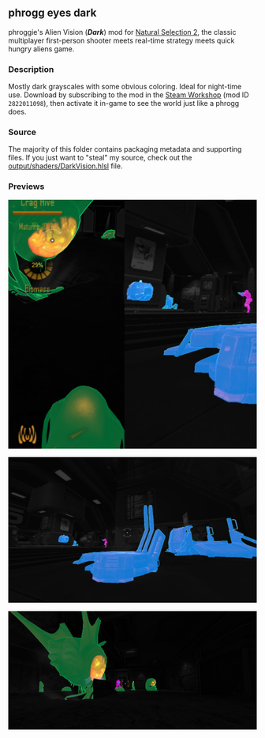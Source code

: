 ## phrogg eyes dark
phroggie's Alien Vision (***Dark***) mod for [Natural Selection 2](https://steamcommunity.com/app/4920 "Steam NS2 Store"), the classic multiplayer first-person shooter meets real-time strategy meets quick hungry aliens game.

### Description
Mostly dark grayscales with some obvious coloring. Ideal for night-time use.
Download by subscribing to the mod in the [Steam Workshop](https://steamcommunity.com/sharedfiles/filedetails/?id=2822011098) (mod ID `2822011098`), then activate it in-game to see the world just like a phrogg does.

### Source
The majority of this folder contains packaging metadata and supporting files. If you just want to "steal" my source, check out the [output/shaders/DarkVision.hlsl](output/shaders/DarkVision.hlsl) file.

### Previews
[![Preview image with the dark mod active. Left: looking at a hive, an egg, and a shell. Right: a marine navigates with an IP, RT, and power node are visible. Greens, pinks, blues, and grayscales.](preview-512x512.jpg "sample of various entities")](preview-512x512.jpg "dark mod")

[![Preview image of one marine with marine structures around while dark mod is active. Pinks, blues, and grayscales.](enemies.png "sample of various marine entities")](enemies.png "dark mod")

[![Preview image of one marine with alien entities around while dark mod is active. Greens, pinks, and grayscales.](marine_in_locker.png "sample of various alien entities with a marine nearby")](marine_in_locker.png "dark mod")
